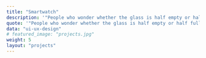 ```yaml
---
title: "Smartwatch"
description: '"People who wonder whether the glass is half empty or half full miss the point. The glass is refillable."'
quote: '"People who wonder whether the glass is half empty or half full miss the point. The glass is refillable."'
data: "ui-ux-design"
# featured_image: "projects.jpg"
weight: 5
layout: "projects"
---
```


